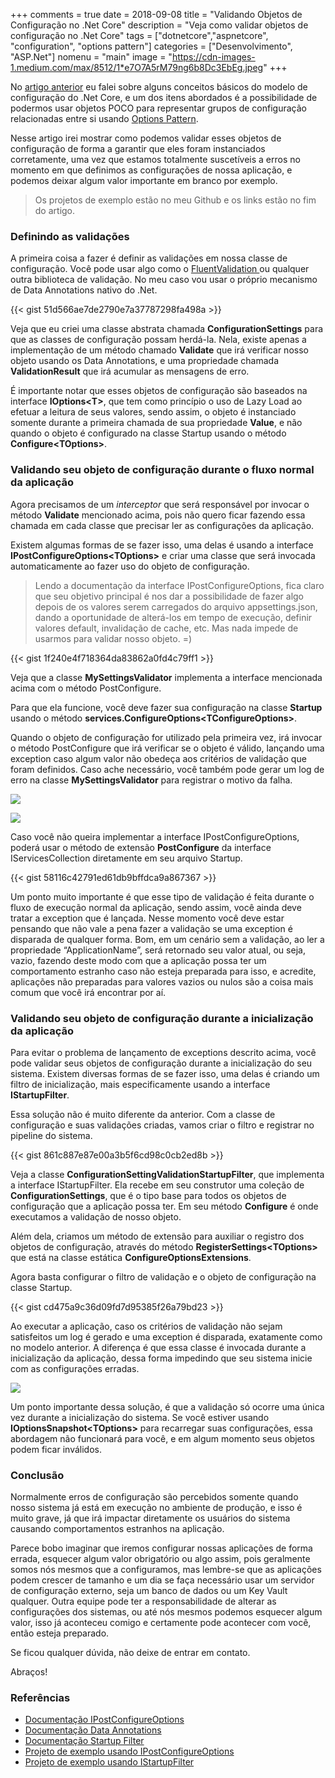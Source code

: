 +++
comments = true
date = 2018-09-08
title = "Validando Objetos de Configuração no .Net Core"
description = "Veja como validar objetos de configuração no .Net Core"
tags = ["dotnetcore","aspnetcore", "configuration", "options pattern"]
categories = ["Desenvolvimento", "ASP.Net"]
nomenu = "main"
image = "https://cdn-images-1.medium.com/max/8512/1*e7O7A5rM79ng6b8Dc3EbEg.jpeg"
+++

No [artigo anterior](https://www.wellingtonjhn.com/posts/configurando-suas-aplica%C3%A7%C3%B5es-.net-core/) eu falei sobre alguns conceitos básicos do modelo de configuração do .Net Core, e um dos itens abordados é a possibilidade de podermos usar objetos POCO para representar grupos de configuração relacionadas entre si usando [Options Pattern](https://docs.microsoft.com/pt-br/aspnet/core/fundamentals/configuration/options?view=aspnetcore-2.1).

Nesse artigo irei mostrar como podemos validar esses objetos de configuração de forma a garantir que eles foram instanciados corretamente, uma vez que estamos totalmente suscetíveis a erros no momento em que definimos as configurações de nossa aplicação, e podemos deixar algum valor importante em branco por exemplo.

> Os projetos de exemplo estão no meu Github e os links estão no fim do artigo.

### Definindo as validações

A primeira coisa a fazer é definir as validações em nossa classe de configuração. Você pode usar algo como o [FluentValidation ](https://github.com/JeremySkinner/FluentValidation)ou qualquer outra biblioteca de validação. No meu caso vou usar o próprio mecanismo de Data Annotations nativo do .Net.

{{< gist 51d566ae7de2790e7a37787298fa498a >}}

Veja que eu criei uma classe abstrata chamada **ConfigurationSettings** para que as classes de configuração possam herdá-la. Nela, existe apenas a implementação de um método chamado **Validate** que irá verificar nosso objeto usando os Data Annotations, e uma propriedade chamada **ValidationResult** que irá acumular as mensagens de erro.

É importante notar que esses objetos de configuração são baseados na interface **IOptions\<T\>**, que tem como princípio o uso de Lazy Load ao efetuar a leitura de seus valores, sendo assim, o objeto é instanciado somente durante a primeira chamada de sua propriedade **Value**, e não quando o objeto é configurado na classe Startup usando o método **Configure\<TOptions\>**.

### Validando seu objeto de configuração durante o fluxo normal da aplicação

Agora precisamos de um *interceptor* que será responsável por invocar o método **Validate** mencionado acima, pois não quero ficar fazendo essa chamada em cada classe que precisar ler as configurações da aplicação.

Existem algumas formas de se fazer isso, uma delas é usando a interface **IPostConfigureOptions\<TOptions\>** e criar uma classe que será invocada automaticamente ao fazer uso do objeto de configuração.
>  Lendo a documentação da interface IPostConfigureOptions, fica claro que seu objetivo principal é nos dar a possibilidade de fazer algo depois de os valores serem carregados do arquivo appsettings.json, dando a oportunidade de alterá-los em tempo de execução, definir valores default, invalidação de cache, etc. Mas nada impede de usarmos para validar nosso objeto. =)

{{< gist 1f240e4f718364da83862a0fd4c79ff1 >}}

Veja que a classe **MySettingsValidator** implementa a interface mencionada acima com o método PostConfigure.

Para que ela funcione, você deve fazer sua configuração na classe **Startup** usando o método **services.ConfigureOptions\<TConfigureOptions\>**.

Quando o objeto de configuração for utilizado pela primeira vez, irá invocar o método PostConfigure que irá verificar se o objeto é válido, lançando uma exception caso algum valor não obedeça aos critérios de validação que foram definidos. Caso ache necessário, você também pode gerar um log de erro na classe **MySettingsValidator** para registrar o motivo da falha.

![](https://cdn-images-1.medium.com/max/2130/1*b-C4CgRiVPV2YQhaSSHXjA.png)

![](https://cdn-images-1.medium.com/max/3840/1*kfOHNyAijsodorMap9ECjQ.png)

Caso você não queira implementar a interface IPostConfigureOptions, poderá usar o método de extensão **PostConfigure** da interface IServicesCollection diretamente em seu arquivo Startup.

{{< gist 58116c42791ed61db9bffdca9a867367 >}}

Um ponto muito importante é que esse tipo de validação é feita durante o fluxo de execução normal da aplicação, sendo assim, você ainda deve tratar a exception que é lançada. Nesse momento você deve estar pensando que não vale a pena fazer a validação se uma exception é disparada de qualquer forma. Bom, em um cenário sem a validação, ao ler a propriedade “ApplicationName”, será retornado seu valor atual, ou seja, vazio, fazendo deste modo com que a aplicação possa ter um comportamento estranho caso não esteja preparada para isso, e acredite, aplicações não preparadas para valores vazios ou nulos são a coisa mais comum que você irá encontrar por aí.

### Validando seu objeto de configuração durante a inicialização da aplicação

Para evitar o problema de lançamento de exceptions descrito acima, você pode validar seus objetos de configuração durante a inicialização do seu sistema. Existem diversas formas de se fazer isso, uma delas é criando um filtro de inicialização, mais especificamente usando a interface **IStartupFilter**.

Essa solução não é muito diferente da anterior. Com a classe de configuração e suas validações criadas, vamos criar o filtro e registrar no pipeline do sistema.

{{< gist 861c887e87e00a3b5f6cd98c0cb2ed8b >}}

Veja a classe **ConfigurationSettingValidationStartupFilter**, que implementa a interface IStartupFilter. Ela recebe em seu construtor uma coleção de **ConfigurationSettings**, que é o tipo base para todos os objetos de configuração que a aplicação possa ter. Em seu método **Configure** é onde executamos a validação de nosso objeto.

Além dela, criamos um método de extensão para auxiliar o registro dos objetos de configuração, através do método **RegisterSettings\<TOptions\>** que está na classe estática **ConfigureOptionsExtensions**.

Agora basta configurar o filtro de validação e o objeto de configuração na classe Startup.

{{< gist cd475a9c36d09fd7d95385f26a79bd23 >}}

Ao executar a aplicação, caso os critérios de validação não sejam satisfeitos um log é gerado e uma exception é disparada, exatamente como no modelo anterior. A diferença é que essa classe é invocada durante a inicialização da aplicação, dessa forma impedindo que seu sistema inicie com as configurações erradas.

![](https://cdn-images-1.medium.com/max/2276/1*xmM8Mcu1Aq2cu-C2rlIf6w.png)

Um ponto importante dessa solução, é que a validação só ocorre uma única vez durante a inicialização do sistema. Se você estiver usando **IOptionsSnapshot\<TOptions\>** para recarregar suas configurações, essa abordagem não funcionará para você, e em algum momento seus objetos podem ficar inválidos.

### Conclusão

Normalmente erros de configuração são percebidos somente quando nosso sistema já está em execução no ambiente de produção, e isso é muito grave, já que irá impactar diretamente os usuários do sistema causando comportamentos estranhos na aplicação.

Parece bobo imaginar que iremos configurar nossas aplicações de forma errada, esquecer algum valor obrigatório ou algo assim, pois geralmente somos nós mesmos que a configuramos, mas lembre-se que as aplicações podem crescer de tamanho e um dia se faça necessário usar um servidor de configuração externo, seja um banco de dados ou um Key Vault qualquer. Outra equipe pode ter a responsabilidade de alterar as configurações dos sistemas, ou até nós mesmos podemos esquecer algum valor, isso já aconteceu comigo e certamente pode acontecer com você, então esteja preparado.

Se ficou qualquer dúvida, não deixe de entrar em contato.

Abraços!

### Referências

* [Documentação IPostConfigureOptions](https://docs.microsoft.com/en-gb/aspnet/core/fundamentals/configuration/options?view=aspnetcore-2.1#ipostconfigureoptions)
* [Documentação Data Annotations](https://docs.microsoft.com/en-us/dotnet/api/system.componentmodel.dataannotations?view=netframework-4.7.2)
* [Documentação Startup Filter](https://docs.microsoft.com/en-us/aspnet/core/fundamentals/startup?view=aspnetcore-2.1)
* [Projeto de exemplo usando IPostConfigureOptions](https://github.com/wellingtonjhn/DemoSettingsValidationPostConfigure)
* [Projeto de exemplo usando IStartupFilter](https://github.com/wellingtonjhn/DemoSettingsValidationStartup)